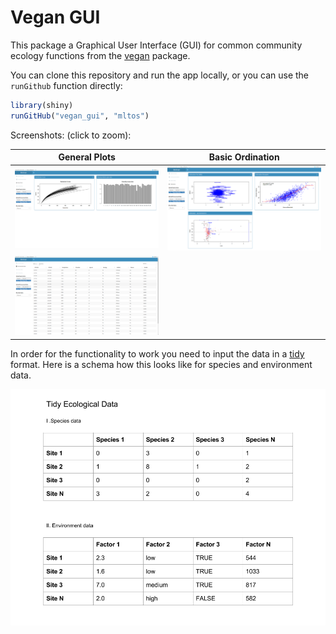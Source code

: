 # Vegan GUI

This package a Graphical User Interface (GUI) for common community ecology functions from the [vegan]("https://cran.r-project.org/web/packages/vegan/index.html") package.

You can clone this repository and run the app locally, or you can use the `runGithub` function directly:

```r
library(shiny)
runGitHub("vegan_gui", "mltos")
```

Screenshots: (click to zoom):

General Plots         |  Basic Ordination
:-------------------------:|:-------------------------:
![](screenshots/screenshot.png) |  ![](screenshots/screenshot_2.png)
![](screenshots/screenshot_3.png) |  


In order for the functionality to work you need to input the data in a [tidy](http://vita.had.co.nz/papers/tidy-data.html) format. Here is a schema how this looks like for species and environment data.

![](data_schema.png)
